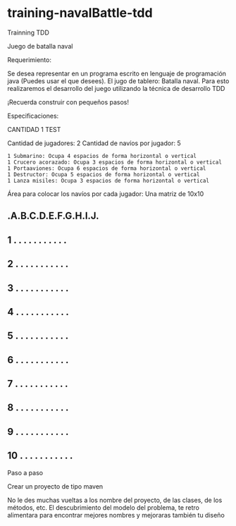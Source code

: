 # training-navalBattle-tdd
Trainning TDD


Juego de batalla naval


Requerimiento:

Se desea representar en un programa escrito en lenguaje de programación java (Puedes usar el que desees). 
El jugo de tablero: Batalla naval. Para esto realizaremos el desarrollo del juego utilizando la técnica de desarrollo TDD

¡Recuerda construir con pequeños pasos!

Especificaciones:

CANTIDAD 1 TEST

Cantidad de jugadores: 2 
Cantidad de navíos por jugador: 5 

	1 Submarino: Ocupa 4 espacios de forma horizontal o vertical
	1 Crucero acorazado: Ocupa 3 espacios de forma horizontal o vertical
	1 Portaaviones: Ocupa 6 espacios de forma horizontal o vertical
	1 Destructor: Ocupa 5 espacios de forma horizontal o vertical
	1 Lanza misiles: Ocupa 3 espacios de forma horizontal o vertical

Área para colocar los navíos por cada jugador: Una matriz de 10x10


   .A.B.C.D.E.F.G.H.I.J.
------------------------
1  . . . . . . . . . . .
------------------------
2  . . . . . . . . . . .
------------------------
3  . . . . . . . . . . .
------------------------
4  . . . . . . . . . . .
------------------------
5  . . . . . . . . . . .
-----------------------
6  . . . . . . . . . . .
------------------------
7  . . . . . . . . . . .
------------------------
8  . . . . . . . . . . .
------------------------
9  . . . . . . . . . . .
------------------------
10 . . . . . . . . . . .
------------------------


Paso a paso

Crear un proyecto de tipo maven

No le des muchas vueltas a los nombre del proyecto, de las clases, de los métodos, etc. El descubrimiento del modelo del problema, te retro alimentara para encontrar mejores nombres y mejoraras también tu diseño
